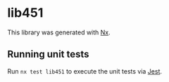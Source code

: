 # lib451

This library was generated with [Nx](https://nx.dev).

## Running unit tests

Run `nx test lib451` to execute the unit tests via [Jest](https://jestjs.io).
